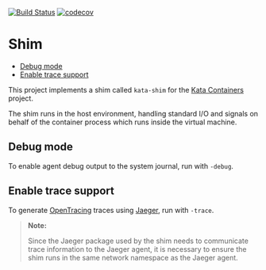 [![Build Status](https://travis-ci.org/kata-containers/shim.svg?branch=master)](https://travis-ci.org/kata-containers/shim)
[![codecov](https://codecov.io/gh/kata-containers/shim/branch/master/graph/badge.svg)](https://codecov.io/gh/kata-containers/shim)

# Shim

* [Debug mode](#debug-mode)
* [Enable trace support](#enable-trace-support)

This project implements a shim called `kata-shim` for the [Kata
Containers](https://katacontainers.io/) project.

The shim runs in the host environment, handling standard I/O and signals on
behalf of the container process which runs inside the virtual machine.

## Debug mode

To enable agent debug output to the system journal, run with `-debug`.

## Enable trace support

To generate [OpenTracing](https://opentracing.io/) traces using [Jaeger](https://www.jaegertracing.io), run with `-trace`.

> **Note:**
>
> Since the Jaeger package used by the shim needs to communicate trace
> information to the Jaeger agent, it is necessary to ensure the shim runs in
> the same network namespace as the Jaeger agent.
